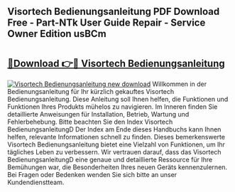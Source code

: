 ## Visortech Bedienungsanleitung PDF Download Free - Part-NTk User Guide Repair - Service Owner Edition usBCm

# <h2><a href="http://df2ioq.blite.top/?on=Visortech+Bedienungsanleitung">🔗Download 👉🔴 Visortech Bedienungsanleitung</a></h2>

[![Visortech Bedienungsanleitung new download](https://i.imgur.com/lujVjoI.png)](http://df2ioq.blite.top/?on=Visortech+Bedienungsanleitung)
Willkommen in der Bedienungsanleitung für Ihr kürzlich gekauftes Visortech Bedienungsanleitung. Diese Anleitung soll Ihnen helfen, die Funktionen und Funktionen Ihres Produkts mühelos zu navigieren. Im Inneren finden Sie detaillierte Anweisungen für Installation, Betrieb, Wartung und Fehlerbehebung. Bitte beachten Sie den Index Visortech BedienungsanleitungD Der Index am Ende dieses Handbuchs kann Ihnen helfen, relevante Informationen schnell zu finden. Dieses bemerkenswerte Visortech Bedienungsanleitung bietet eine Vielzahl von Funktionen, um Ihr tägliches Leben zu verbessern. Wir vertrauen darauf, dass das Visortech BedienungsanleitungD eine genaue und detaillierte Ressource für Ihre Bemühungen war, die Besonderheiten Ihres neuen Geräts kennenzulernen. Bei Fragen oder Bedenken wenden Sie sich bitte an unser Kundendienstteam.
